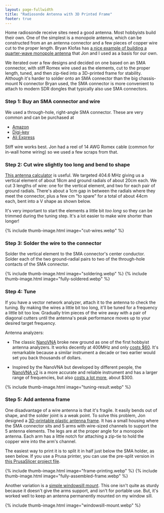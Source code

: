 ```yaml
---
layout: page-fullwidth
title: "Radiosonde Antenna with 3D Printed Frame"
footer: true
---
```


Home radiosonde receive sites need a good antenna. Most hobbyists build their
own. One of the simplest is a monopole antenna, which can be constructed from an
an antenna connector and a few pieces of copper wire cut to the proper length.
Bryan Klofas has [a nice example of building a quarter-wave monopole
antenna](https://www.klofas.com/blog/2022/quarter-wave-ground-plane-antenna/)
that Jon and I used as a basis for our own.

We iterated over a few designs and decided on one based on an SMA connector,
with stiff Romex wire used as the elements, cut to the proper length, tuned, and
then zip-tied into a 3D-printed frame for stability. Although it's harder to
solder onto an SMA connector than the big chassis-mount N connector Bryan used,
the SMA connector is more convenient to attach to modern SDR dongles that
typically also use SMA connectors.

### Step 1: Buy an SMA connector and wire

We used a through-hole, right-angle SMA connector. These are very common and can be purchased at

* [Amazon](https://www.amazon.com/Uxcell-a16011100ux0048-Female-Connector-Adapter/dp/B01DO06QYQ)
* [Digi-key](https://www.digikey.com/en/products/detail/te-connectivity-linx/CONREVSMA002/340145
)
* [Ali Express](https://www.aliexpress.us/item/2251832631544350.html)

Stiff wire works best. Jon had a reel of 14 AWG Romex cable (common for in-wall home wiring) so we used a few scraps from that.

### Step 2: Cut wire slightly too long and bend to shape

[This antenna calculator](https://m0ukd.com/calculators/quarter-wave-ground-plane-antenna-calculator/) is useful. We targeted 404.6 MHz giving us
a vertical element of about 18cm and ground radials of about 20cm each. We cut 3 lengths of wire: one for the vertical element, and two for each pair of ground radials. There's about a 1cm gap in between the radials where they meet the connector, plus a few cm "to spare" for a total of about 44cm each, bent into a V shape as shown below.

It's very important to start the elements a little bit *too long* so they can be trimmed during the tuning step. It's a lot easier to make wire shorter than longer!

<div class="lec-inline-images">
{% include thumb-image.html image="cut-wires.webp" %}
</div>

### Step 3: Solder the wire to the connector

Solder the vertical element to the SMA connector's center conductor. Solder each of the two ground-radial pairs to two of the through-hole contacts of the SMA connector.

<div class="lec-inline-images">
{% include thumb-image.html image="soldering.webp" %}
{% include thumb-image.html image="fully-soldered.webp" %}
</div>

### Step 4: Tune

If you have a vector network analyzer, attach it to the antenna to check the tuning. By making the wires a little bit too long, it'll be tuned for a frequency a little bit too low. Gradually trim pieces of the wire away with a pair of diagonal cutters until the antenna's peak performance moves up to your desired target frequency.

Antenna analyzers:

* The classic [NanoVNA](https://nanovna.com/) broke new ground as one of the
  first hobbyist antenna analyzers. It works decently at 400MHz and only [costs
  $60](https://www.amazon.com/s?k=NanoVNA&me=A3KC9Z86M9XWS3). It's remarkable
  because a similar instrument a decade or two earlier would set you back
  thousands of dollars.

* Inspired by the NanoVNA but developed by different people, the [NanoVNA
  v2](https://nanorfe.com/nanovna-v2.html) is a more accurate and reliable
  instrument and has a larger range of frequencies, but also [costs a lot
  more](https://www.tindie.com/stores/hcxqsgroup/?utm_source=sidebar), about $300.

<div class="lec-inline-images">
{% include thumb-image.html image="tuning-result.webp" %}
</div>

### Step 5: Add antenna frame

One disadvantage of a wire antenna is that it's fragile. It easily bends out of
shape, and the solder joint is a weak point. To solve this problem, Jon designed
a [3D-printable plastic antenna frame](https://github.com/jonhnet/sonde-search/blob/main/3d-models/freestanding-antenna-frame/freestanding-mount-mk2-single.stl). It has a small housing where the SMA
connector sits and 5 arms with wire-sized channels to support the 5 antenna
elements. The legs are at the proper angle for a monopole antenna. Each arm has
a little notch for attaching a zip-tie to hold the copper wire into the arm's
channel.

The easiest way to print it is to split it in half just below the SMA holder, as seen below. If you use a Prusa printer, you can use the pre-split version in [this PrusaSlicer project file](https://github.com/jonhnet/sonde-search/raw/main/3d-models/freestanding-antenna-frame/freestanding-mount-mk2-single.3mf).

<div class="lec-inline-images">
{% include thumb-image.html image="frame-printing.webp" %}
{% include thumb-image.html image="fully-assembled-frame.webp" %}
</div>

Another variation is a [simple windowsill
mount](https://github.com/jonhnet/sonde-search/blob/main/3d-models/windowsill-antenna-mount/windowsill-mount-revB-Body.stl).
This one isn't quite as sturdy because it doesn't give the arms support, and
isn't for portable use. But, it's worked well to keep an antenna permanently
mounted on my window sill.

<div class="lec-inline-images">
{% include thumb-image.html image="windowsill-mount.webp" %}
</div>